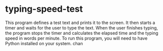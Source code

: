 # typing-speed-test
This program defines a test text and prints it to the screen. It then starts a timer and waits for the user to type the text. When the user finishes typing, the program stops the timer and calculates the elapsed time and the typing speed in words per minute.  To run this program, you will need to have Python installed on your system. 
 chan
